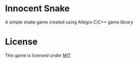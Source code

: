 # Innocent Snake

A simple snake game created using Allegro C/C++ game library

# License

This game is licensed under [MIT][mit]

[mit]: https://github.com/junian/InnocentSnake/blob/master/LICENSE
